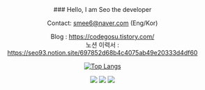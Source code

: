 <center>
### Hello, I am Seo the developer

Contact: smee6@naver.com (Eng/Kor) 

Blog : https://codegosu.tistory.com/<br>
노션 이력서 : https://seo93.notion.site/697852d68b4c4075ab49e20333d4df60

[![Top Langs](https://github-readme-stats.vercel.app/api/top-langs/?username=smee6&layout=compact&theme=radical)](https://github.com/anuraghazra/github-readme-stats)

<a href="http://instagram.com/seomyungin" target="_blank"><img src="https://img.shields.io/badge/seomyungin-E4405F?style=flat-square&logo=Instagram&logoColor=white"/></a>
<a href="https://www.youtube.com/channel/UCvJqYX8P_HIfKsmMsJ0M1WA" target="_blank"><img src="https://img.shields.io/badge/YOUTUBE-FF0000?style=flat-square&logo=youtube&logoColor=white"/></a>
<a href="https://smee6.github.io/about" target="_blank"><img src="https://img.shields.io/badge/gitResume-149123?style=flat-square&logoColor=white"/></a>
</center>  
